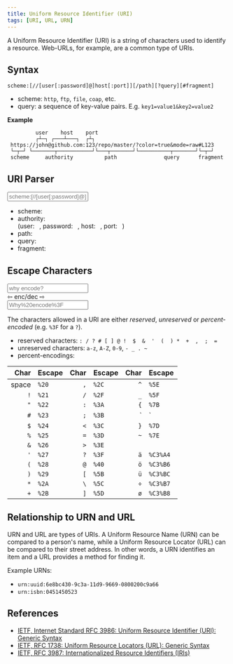 ```yaml
---
title: Uniform Resource Identifier (URI)
tags: [URI, URL, URN]
---
```

A Uniform Resource Identifier (URI) is a string of characters used to identify a resource. Web-URLs, for example, are a common type of URIs.


## Syntax

```
scheme:[//[user[:password]@]host[:port]][/path][?query][#fragment]
```
* scheme: `http`, `ftp`, `file`, `coap`, etc.
* query: a sequence of key-value pairs. E.g. `key1=value1&key2=value2`



**Example**
```
         user    host    port
         ┌┴─┐ ┌───┴───┐  ┌┴┐
 https://john@github.com:123/repo/master/?color=true&mode=raw#L123
 └─┬─┘ └───────┬───────────┘└───┬───────┘└──────────┬───────┘└─┬─┘
 scheme     authority          path               query      fragment
```



## URI Parser
<input id="uri-input" type="text" oninput="parseURI(this)" placeholder="scheme:[//[user[:password]@]host[:port]][/path][?query][#fragment]" value="">

<div id="uri-divout" markdown>
<ul>
<li>scheme: <code id="uri-scheme"></code></li>
<li>authority: <code id="uri-authority"></code></br>
 (user: <code id="uri-user"> </code>, password: <code id="uri-password"> </code>, host: <code id="uri-host"> </code>, port: <code id="uri-port"> </code>)
</li>
<li>path: <code id="uri-path"></code></li>
<li>query: <code id="uri-query"></code></li>
<li>fragment: <code id="uri-fragment"></code></li>
</ul>
</div>



## Escape Characters
<div class="row align-items-center" markdown>
<div class="col-5" markdown>
<input id="uri-decoded" type="text" oninput="encChar(this)" placeholder="why encode?">
</div>
<div class="col-2" markdown><span> ⇦ enc/dec ⇨ </span></div>
<div class="col-5" markdown>
<input id="uri-encoded" type="text" oninput="decChar(this)" placeholder="Why%20encode%3F">
</div>
</div>

The characters allowed in a URI are either *reserved*, *unreserved* or *percent-encoded* (e.g. `%3F` for a `?`).

* reserved characters: `: / ? # [ ] @ !  $  &  '  (  ) *  +  ,  ;  =`
* unreserved characters: `a-z`, `A-Z`, `0-9`, `- _ . ~`
* percent-encodings:


| Char   | Escape  | Char   | Escape   | Char   | Escape   |
|-------:|:--------|-------:|:---------|-------:|:---------|
| space  | `%20`   | `,`    | `%2C`    | `^`    | `%5E`    |
| `!`    | `%21`   | `/`    | `%2F`    | `_`    | `%5F`    |
| `"`    | `%22`   | `:`    | `%3A`    | `{`    | `%7B`    |
| `#`    | `%23`   | `;`    | `%3B`    | `|`    | `%7C`    |
| `$`    | `%24`   | `<`    | `%3C`    | `}`    | `%7D`    |
| `%`    | `%25`   | `=`    | `%3D`    | `~`    | `%7E`    |
| `&`    | `%26`   | `>`    | `%3E`    |        |          |
| `'`    | `%27`   | `?`    | `%3F`    | `ä`    | `%C3%A4` |
| `(`    | `%28`   | `@`    | `%40`    | `ö`    | `%C3%B6` |
| `)`    | `%29`   | `[`    | `%5B`    | `ü`    | `%C3%BC` |
| `*`    | `%2A`   | `\`    | `%5C`    | `÷`    | `%C3%B7` |
| `+`    | `%2B`   | `]`    | `%5D`    | `ø`    | `%C3%B8` |





## Relationship to URN and URL
URN and URL are types of URIs.
A Uniform Resource Name (URN) can be compared to a person's name, while a Uniform Resource Locator (URL) can be compared to their street address. In other words, a URN identifies an item and a URL provides a method for finding it.

Example URNs:

* `urn:uuid:6e8bc430-9c3a-11d9-9669-0800200c9a66`
* `urn:isbn:0451450523`



## References

* [IETF, Internet Standard RFC 3986: Uniform Resource Identifier (URI): Generic Syntax](https://tools.ietf.org/html/rfc3986)
* [IETF, RFC 1738: Uniform Resource Locators (URL): Generic Syntax](https://tools.ietf.org/html/rfc1738)
* [IETF, RFC 3987: Internationalized Resource Identifiers (IRIs)](https://tools.ietf.org/html/rfc3987)




<script type="text/javascript">
function parseURI( text ){
	var parser = document.createElement('a');
	parser.href = text.value;
	var authority = ""
	if(parser.username != ""){
		authority = parser.username;
		if(parser.password != ""){ authority += ":" + parser.password}
		authority += "@";
	}
	authority += parser.host;
	document.getElementById('uri-scheme').textContent = parser.protocol;
	document.getElementById('uri-authority').textContent = authority;
	document.getElementById('uri-user').textContent = parser.username;
	document.getElementById('uri-password').textContent = parser.password;
	document.getElementById('uri-host').textContent = parser.hostname;
	document.getElementById('uri-port').textContent = parser.port;
	document.getElementById('uri-path').textContent = parser.pathname;
	document.getElementById('uri-query').textContent = parser.search;
	document.getElementById('uri-fragment').textContent = parser.hash;
}

function encChar( text ){
	document.getElementById('uri-encoded').value = encodeURIComponent(text.value);
}
function decChar( text ){
	document.getElementById('uri-decoded').value = decodeURIComponent(text.value);
}
</script>
